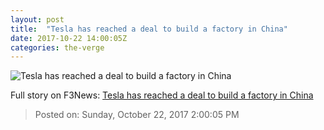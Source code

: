 ```yaml
---
layout: post
title:  "Tesla has reached a deal to build a factory in China"
date: 2017-10-22 14:00:05Z
categories: the-verge
---
```


![Tesla has reached a deal to build a factory in China](https://cdn.vox-cdn.com/thumbor/P-ZDOOsqnZ-bexw0U-TA7Z2AmsQ=/0x3:2040x1071/fit-in/1200x630/cdn.vox-cdn.com/uploads/chorus_asset/file/8176609/akrales_170310_1493_A_0076.0.jpg)




Full story on F3News: [Tesla has reached a deal to build a factory in China](http://www.f3nws.com/n/F3vxqD)

> Posted on: Sunday, October 22, 2017 2:00:05 PM
